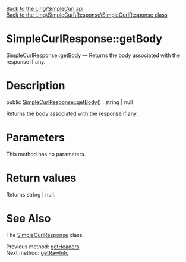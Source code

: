 [Back to the Ling/SimpleCurl api](https://github.com/lingtalfi/SimpleCurl/blob/master/doc/api/Ling/SimpleCurl.md)<br>
[Back to the Ling\SimpleCurl\Response\SimpleCurlResponse class](https://github.com/lingtalfi/SimpleCurl/blob/master/doc/api/Ling/SimpleCurl/Response/SimpleCurlResponse.md)


SimpleCurlResponse::getBody
================



SimpleCurlResponse::getBody — Returns the body associated with the response if any.




Description
================


public [SimpleCurlResponse::getBody](https://github.com/lingtalfi/SimpleCurl/blob/master/doc/api/Ling/SimpleCurl/Response/SimpleCurlResponse/getBody.md)() : string | null




Returns the body associated with the response if any.




Parameters
================

This method has no parameters.


Return values
================

Returns string | null.








See Also
================

The [SimpleCurlResponse](https://github.com/lingtalfi/SimpleCurl/blob/master/doc/api/Ling/SimpleCurl/Response/SimpleCurlResponse.md) class.

Previous method: [getHeaders](https://github.com/lingtalfi/SimpleCurl/blob/master/doc/api/Ling/SimpleCurl/Response/SimpleCurlResponse/getHeaders.md)<br>Next method: [getRawInfo](https://github.com/lingtalfi/SimpleCurl/blob/master/doc/api/Ling/SimpleCurl/Response/SimpleCurlResponse/getRawInfo.md)<br>

